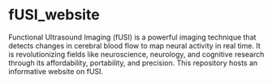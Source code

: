 # fUSI_website
Functional Ultrasound Imaging (fUSI) is a powerful imaging technique that detects changes in cerebral blood flow to map neural activity in real time. It is revolutionizing fields like neuroscience, neurology, and cognitive research through its affordability, portability, and precision. This repository hosts an informative website on fUSI. 
